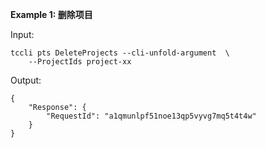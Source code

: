 **Example 1: 删除项目**



Input: 

```
tccli pts DeleteProjects --cli-unfold-argument  \
    --ProjectIds project-xx
```

Output: 
```
{
    "Response": {
        "RequestId": "a1qmunlpf51noe13qp5vyvg7mq5t4t4w"
    }
}
```

